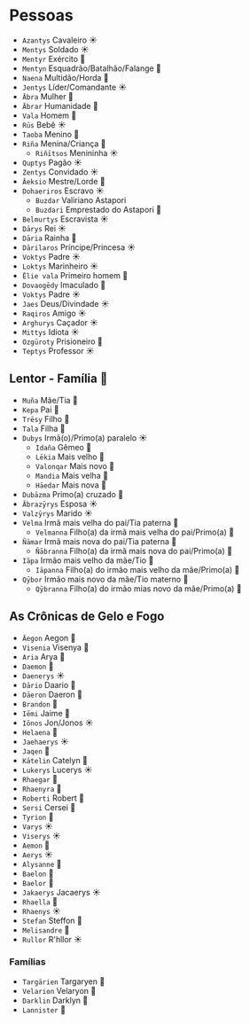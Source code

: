 # Pessoas

-   `Azantys` Cavaleiro ☀️
-   `Mentys` Soldado ☀️
-   `Mentyr` Exército 🌊
-   `Mentyn` Esquadrão/Batalhão/Falange 🌱
-   `Naena` Multidão/Horda 🌙
-   `Jentys` Líder/Comandante ☀️
-   `Ābra` Mulher 🌙
-   `Ābrar` Humanidade 🌙
-   `Vala` Homem 🌙
-   `Rūs` Bebê ☀️
-   `Taoba` Menino 🌙
-   `Riña` Menina/Criança 🌙
    -   `Riñītsos` Menininha ☀️
-   `Quptys` Pagão ☀️
-   `Zentys` Convidado ☀️
-   `Āeksio` Mestre/Lorde 🌙
-   `Dohaeriros` Escravo ☀️
    -   `Buzdar` Valiriano Astapori
    -   `Buzdari` Emprestado do Astapori 🌙
-   `Belmurtys` Escravista ☀️
-   `Dārys` Rei ☀️
-   `Dāria` Rainha 🌙
-   `Dārilaros` Príncipe/Princesa ☀️
-   `Voktys` Padre ☀️
-   `Loktys` Marinheiro ☀️
-   `Ēlie vala` Primeiro homem 🌙
-   `Dovaogēdy` Imaculado 🌙
-   `Voktys` Padre ☀️
-   `Jaes` Deus/Divindade ☀️
-   `Raqiros` Amigo ☀️
-   `Arghurys` Caçador ☀️
-   `Mittys` Idiota ☀️
-   `Ozgūroty` Prisioneiro 🌙
-   `Teptys` Professor ☀️

## Lentor - Família 🌊

-   `Muña` Mãe/Tia 🌙
-   `Kepa` Pai 🌙
-   `Trēsy` Filho 🌙
-   `Tala` Filha 🌙
-   `Dubys` Irmã(o)/Primo(a) paralelo ☀️
    -   `Idaña` Gêmeo 🌙
    -   `Lēkia` Mais velho 🌙
    -   `Valonqar` Mais novo 🌊
    -   `Mandia` Mais velha 🌙
    -   `Hāedar` Mais nova 🌊
-   `Dubāzma` Primo(a) cruzado 🌙
-   `Ābrazȳrys` Esposa ☀️
-   `Valzȳrys` Marido ☀️
-   `Velma` Irmã mais velha do pai/Tia paterna 🌙
    -   `Velmanna` Filho(a) da irmã mais velha do pai/Primo(a) 🌙
-   `Ñāmar` Irmã mais nova do pai/Tia paterna 🌊
    -   `Ñābranna` Filho(a) da irmã mais nova do pai/Primo(a) 🌙
-   `Iāpa` Irmão mais velho da mãe/Tio 🌙
    -   `Iāpanna` Filho(a) do irmão mais velho da mãe/Primo(a) 🌙
-   `Qȳbor` Irmão mais novo da mãe/Tio materno 🌊
    -   `Qȳbranna` Filho(a) do irmão mias novo da mãe/Primo(a) 🌙

## As Crônicas de Gelo e Fogo

-   `Āegon` Aegon 🌱
-   `Visenia` Visenya 🌙
-   `Aria` Arya 🌙
-   `Daemon` 🌱
-   `Daenerys` ☀️
-   `Dārio` Daario 🌙
-   `Dāeron` Daeron 🌱
-   `Brandon` 🌱
-   `Iēmi` Jaime 🌙
-   `Iōnos` Jon/Jonos ☀️
-   `Helaena` 🌙
-   `Jaehaerys` ☀️
-   `Jaqen` 🌙
-   `Kātelin` Catelyn 🌙
-   `Lukerys` Lucerys ☀️
-   `Rhaegar` 🌱
-   `Rhaenyra` 🌙
-   `Roberti` Robert 🌙
-   `Sersi` Cersei 🌙
-   `Tyrion` 🌱
-   `Varys` ☀️
-   `Viserys` ☀️
-   `Aemon` 🌱
-   `Aerys` ☀️
-   `Alysanne` 🌙
-   `Baelon` 🌱
-   `Baelor` 🌊
-   `Jakaerys` Jacaerys ☀️
-   `Rhaella` 🌙
-   `Rhaenys` ☀️
-   `Stefan` Steffon 🌙
-   `Melisandre` 🌙
-   `Rullor` R'hllor ☀️

### Famílias

-   `Targārien` Targaryen 🌱
-   `Velarion` Velaryon 🌱
-   `Darklin` Darklyn 🌙
-   `Lannister` 🌙
